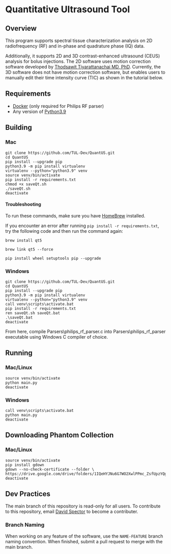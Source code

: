 # Quantitative Ultrasound Tool

## Overview

This program supports spectral tissue characterization analysis on 2D radiofrequency (RF) and in-phase and quadrature phase (IQ) data.

Additionally, it supports 2D and 3D contrast-enhanced ultrasound (CEUS) analysis for bolus injections. The 2D software uses motion correction software developed by [Thodsawit Tiyarattanachai MD, PhD](https://pubmed.ncbi.nlm.nih.gov/35970658/). Currently, the 3D software does not have motion correction software, but enables users to manually edit their time intensity curve (TIC) as shown in the tutorial below.

## Requirements

* [Docker](docker.com/products/docker-desktop/) (only required for Philips RF parser)
* Any version of [Python3.9](https://www.python.org/downloads/)

## Building

### Mac

```shell
git clone https://github.com/TUL-Dev/QuantUS.git
cd QuantUS
pip install --upgrade pip
python3.9 -m pip install virtualenv
virtualenv --python="python3.9" venv
source venv/bin/activate
pip install -r requirements.txt
chmod +x saveQt.sh
./saveQt.sh
deactivate
```

#### Troubleshooting

To run these commands, make sure you have [HomeBrew](https://brew.sh/) installed.

If you encounter an error after running `pip install -r requirements.txt`, try the following code and then run the command again:

```shell
brew install qt5

brew link qt5 --force

pip install wheel setuptools pip --upgrade
```

### Windows

```shell
git clone https://github.com/TUL-Dev/QuantUS.git
cd QuantUS
pip install --upgrade pip
python3.9 -m pip install virtualenv
virtualenv --python="python3.9" venv
call venv\scripts\activate.bat
pip install -r requirements.txt
ren saveQt.sh saveQt.bat
.\saveQt.bat
deactivate
```

From here, compile Parsers\philips_rf_parser.c into Parsers\philips_rf_parser executable using Windows C compiler of choice.

## Running

### Mac/Linux

```shell
source venv/bin/activate
python main.py
deactivate
```

### Windows

```shell
call venv\scripts\activate.bat
python main.py
deactivate
```

## Downloading Phantom Collection

### Mac/Linux

```shell
source venv/bin/activate
pip install gdown
gdown --no-check-certificate --folder \
https://drive.google.com/drive/folders/1IQeHYJNu6G7WO2XwlPPmc_ZsfUpzYQgM
deactivate
```

## Dev Practices

The main branch of this repository is read-only for all users. To contribute to this repository, email [David Spector](davidspector9@gmail.com) to become a contributer.

### Branch Naming

When working on any feature of the software, use the `NAME-FEATURE` branch naming convention. When finished, submit a pull request to merge with the main branch.

